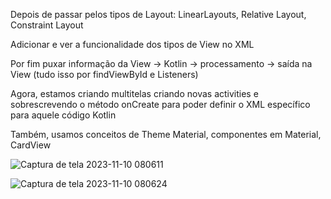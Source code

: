 Depois de passar pelos tipos de Layout: LinearLayouts, Relative Layout, Constraint Layout

Adicionar e ver a funcionalidade dos tipos de View no XML

Por fim puxar informação da View -> Kotlin -> processamento -> saída na View (tudo isso por findViewById e Listeners)

Agora, estamos criando multitelas criando novas activities e sobrescrevendo o método onCreate para poder definir o XML específico para aquele código Kotlin

Também, usamos conceitos de Theme Material, componentes em Material, CardView

![Captura de tela 2023-11-10 080611](https://github.com/rafaseron/interfacestudy/assets/63885470/9d17e76b-3f5a-4cba-b25e-c7dd2698ecee)

![Captura de tela 2023-11-10 080624](https://github.com/rafaseron/interfacestudy/assets/63885470/ddf79699-e437-448b-8a71-1b1fb2e3b02e)

